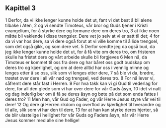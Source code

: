 ## Kapittel 3

1 Derfor, da vi ikke lenger kunne holde det ut, fant vi det best å bli alene tilbake i Aten,
2 og vi sendte Timoteus, vår bror og Guds tjener i Kristi evangelium, for å styrke dere og formane dere om deres tro,
3 at ikke noen måtte bli vaklende i disse trengsler. Dere vet jo selv at vi er satt til det;
4 for da vi var hos dere, sa vi dere også forut at vi ville komme til å lide trengsel, som det også gikk, og som dere vet.
5 Derfor sendte jeg da også bud, da jeg ikke lenger kunne holde det ut, for å få vite om deres tro, om fristeren skulle ha fristet dere og vårt arbeide skulle bli forgjeves
6 Men nå, da Timoteus er kommet til oss fra dere og har båret oss godt budskap om deres tro og kjærlighet, og om at dere alltid har oss i vennlig minne og lenges etter å se oss, slik som vi lenges etter dere,
7 så ble vi da, brødre, trøstet over dere i all vår nød og trengsel, ved deres tro.
8 For nå lever vi, såfremt dere står fast i Herren.
9 For hva takk kan vi gi Gud til vederlag for dere, for all den glede som vi har over dere for vår Guds åsyn,
10 idet vi natt og dag inderlig ber om å få se deres åsyn og bøte på det som enda fattes i deres tro?
11 Men han, vår Gud og Fader, og vår Herre Jesus styre vår vei til dere!
12 Og dere gi Herren rikdom og overflod av kjærlighet til hverandre og til alle, slik som vi har den til dere,
13 for at han kan styrke deres hjerter, så de blir ulastelige i hellighet for vår Guds og Faders åsyn, når vår Herre Jesus kommer med alle sine hellige!
